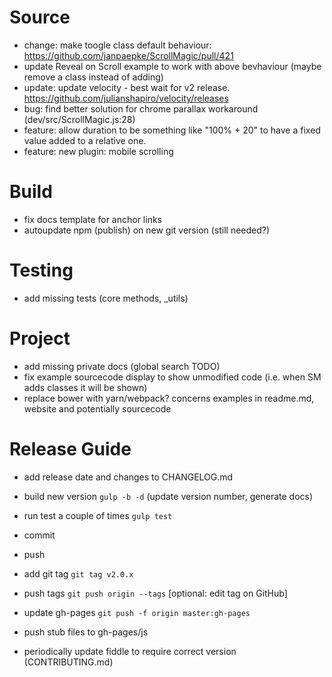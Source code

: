 # Source

- change: make toogle class default behaviour: https://github.com/janpaepke/ScrollMagic/pull/421
- update Reveal on Scroll example to work with above bevhaviour (maybe remove a class instead of adding)
- update: update velocity - best wait for v2 release. https://github.com/julianshapiro/velocity/releases
- bug: find better solution for chrome parallax workaround (dev/src/ScrollMagic.js:28)
- feature: allow duration to be something like "100% + 20" to have a fixed value added to a relative one.
- feature: new plugin: mobile scrolling

# Build

- fix docs template for anchor links
- autoupdate npm (publish) on new git version (still needed?)

# Testing

- add missing tests (core methods, \_utils)

# Project

- add missing private docs (global search TODO)
- fix example sourcecode display to show unmodified code (i.e. when SM adds classes it will be shown)
- replace bower with yarn/webpack? concerns examples in readme.md, website and potentially sourcecode

# Release Guide

- add release date and changes to CHANGELOG.md
- build new version `gulp -b -d` (update version number, generate docs)
- run test a couple of times `gulp test`
- commit
- push
- add git tag `git tag v2.0.x`
- push tags `git push origin --tags` [optional: edit tag on GitHub]

- update gh-pages `git push -f origin master:gh-pages`
- push stub files to gh-pages/js

- periodically update fiddle to require correct version (CONTRIBUTING.md)
